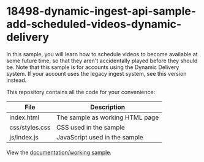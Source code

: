 # 18498-dynamic-ingest-api-sample-add-scheduled-videos-dynamic-delivery
In this sample, you will learn how to schedule videos to become available at some future time, so that they aren't accidentally played before they should be.  Note that this sample is for accounts using the Dynamic Delivery system. If your account uses the legacy ingest system, see this version instead.

This repository contains all the code for your convenience:

<table>
	<thead>
		<th>File</th>
		<th>Description</th>
	</thead>
	<tr>
		<td>index.html</td>
		<td>The sample as working HTML page</td>
	</tr>
	<tr>
		<td>css/styles.css</td>
		<td>CSS used in the sample</td>
	</tr>
	<tr>
		<td>js/index.js</td>
		<td>JavaScript used in the sample</td>
	</tr>
</table>

View the [documentation/working sample](https://support.brightcove.com/dynamic-ingest-api-sample-add-scheduled-videos-dynamic-delivery).
